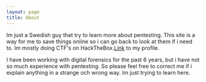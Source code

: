 ```yaml
---
layout: page
title: About
---
```


Im just a Swedish guy that try to learn more about pentesting.
This site is a way for me to save things online so i can go back to look at them if i need to. Im mostly doing CTF's on HackTheBox.<a href="https://www.hackthebox.eu/profile/44591">Link</a> to my profile.

I have been working with digital forensics for the past 6 years, but i have not so much experience with pentesting. So please feel free to correct me if i explain anything in a strange och wrong way. Im just trying to learn here.

<script src="https://www.hackthebox.eu/badge/44591"></script> 




